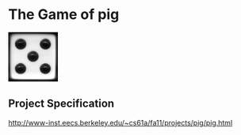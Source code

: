 The Game of pig
==============

![dice](https://github.com/knd/BerkeleyEducation/raw/master/CS61A/proj1/5.png)

Project Specification
------

http://www-inst.eecs.berkeley.edu/~cs61a/fa11/projects/pig/pig.html
